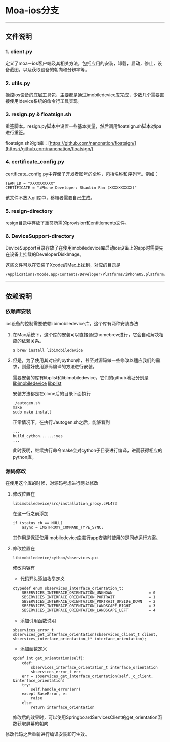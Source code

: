 # Moa-ios分支
***

## 文件说明

### 1. client.py

定义了moa－ios客户端及其相关方法，包括应用的安装，卸载，启动，停止，设备截图，以及获取设备的朝向和分辨率等。

### 2. utils.py

操控ios设备的底层工具包，主要都是通过imobiledevice库完成，少数几个需要直接使用idevice系统的命令行工具实现。

### 3. resign.py & floatsign.sh

重签脚本。resign.py脚本中设置一些基本变量，然后调用floatsign.sh脚本对ipa进行重签。

floatsign.sh的git库：[https://github.com/nanonation/floatsign/](https://github.com/nanonation/floatsign/)

### 4. certificate_config.py

certificate_config.py中存储了开发者账号的全称，包括名称和序列号。例如：

```
TEAM_ID = "XXXXXXXXXX"
CERTIFICATE = "iPhone Developer: Shaobin Pan (XXXXXXXXXX)"
```
该文件不放入git库中，移植者需要自己生成。

### 5. resign-directory

resign目录中存放了重签所需的provision和entitlements文件。


### 6. DeviceSupport-directory 

DeviceSupport目录存放了在使用imobiledevice库启动ios设备上的app时需要先在设备上挂载的DeveloperDiskImage。

这些文件可以在安装了Xcode的Mac上找到，对应的目录是

```
/Applications/Xcode.app/Contents/Developer/Platforms/iPhoneOS.platform/DeviceSupport
```

***

## 依赖说明

### 依赖库安装

ios设备的控制需要依赖libimobiledevice库，这个库有两种安装办法

1. 在Mac系统下，这个库的安装可以直接通过homebrew进行，它会自动解决相应的依赖关系。

	```
	$ brew install libimobiledevice
	```


2. 但是，为了使用其对应的python库，甚至对源码做一些修改以适应我们的需求，则最好使用源码编译的方法进行安装。

	需要安装的库有libplist和libimobiledevice，它们的github地址分别是
[libimobiledevice](https://github.com/libimobiledevice/libimobiledevice.git)
[libplist](https://github.com/libimobiledevice/libplist.git)

	安装方法都是在clone后的目录下面执行

	```
	./autogen.sh
	make
	sudo make install
	```

	正常情况下，在执行./autogen.sh之后，能够看到

	```
	...
	build_cython......:yes
	...
	```

	此时表明，继续执行命令make会对cython子目录进行编译，进而获得相应的python库。
	
### 源码修改

在使用这个库的时候，对源码考虑进行两处修改

1. 修改位置在

	```
	libimobiledevice/src/installation_proxy.c#L473
	```

	在这一行之前添加

	```
	if (status_cb == NULL)
        async = INSTPROXY_COMMAND_TYPE_SYNC;
	```

	其作用是保证使用imobiledevice库进行app安装时使用的是同步运行方案。

2. 修改位置在

	```
	libimobiledevice/cython/sbservices.pxi
	```

	修改内容有
	- 代码开头添加枚举定义
	
	```
	ctypedef enum sbservices_interface_orientation_t:
        SBSERVICES_INTERFACE_ORIENTATION_UNKNOWN                = 0
        SBSERVICES_INTERFACE_ORIENTATION_PORTRAIT               = 1
        SBSERVICES_INTERFACE_ORIENTATION_PORTRAIT_UPSIDE_DOWN   = 2
        SBSERVICES_INTERFACE_ORIENTATION_LANDSCAPE_RIGHT        = 3
        SBSERVICES_INTERFACE_ORIENTATION_LANDSCAPE_LEFT         = 4
	```
	
	- 添加引用函数说明
	
	```
	sbservices_error_t sbservices_get_interface_orientation(sbservices_client_t client, sbservices_interface_orientation_t* interface_orientation);
	```
	
	- 添加函数定义
	
	```
	cpdef int get_orientation(self):
        cdef:
            sbservices_interface_orientation_t interface_orientation
            sbservices_error_t err
        err = sbservices_get_interface_orientation(self._c_client, &interface_orientation)
        try:
            self.handle_error(err)
        except BaseError, e:
            raise
        else:
            return interface_orientation
	```
	
	修改后的效果时，可以使用SpringboardServicesClient的get_orientation函数获取屏幕的朝向
	
修改代码之后重新进行编译安装即可生效。